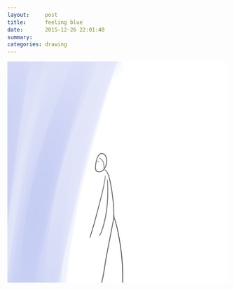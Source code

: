 ```yaml
---
layout:     post
title:      feeling blue
date:       2015-12-26 22:01:40
summary:    
categories: drawing
---
```

![feeling blue](/images/_diary/feeling-blue.png "and my head hurts.")
